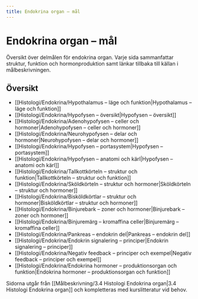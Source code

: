 ```yaml
---
title: Endokrina organ – mål
---
```


# Endokrina organ – mål

Översikt över delmålen för endokrina organ. Varje sida sammanfattar struktur, funktion och hormonproduktion samt länkar tillbaka till källan i målbeskrivningen.

## Översikt
- [[Histologi/Endokrina/Hypothalamus – läge och funktion|Hypothalamus – läge och funktion]]
- [[Histologi/Endokrina/Hypofysen – översikt|Hypofysen – översikt]]
- [[Histologi/Endokrina/Adenohypofysen – celler och hormoner|Adenohypofysen – celler och hormoner]]
- [[Histologi/Endokrina/Neurohypofysen – delar och hormoner|Neurohypofysen – delar och hormoner]]
- [[Histologi/Endokrina/Hypofysen – portasystem|Hypofysen – portasystem]]
- [[Histologi/Endokrina/Hypofysen – anatomi och kärl|Hypofysen – anatomi och kärl]]
- [[Histologi/Endokrina/Tallkottkörteln – struktur och funktion|Tallkottkörteln – struktur och funktion]]
- [[Histologi/Endokrina/Sköldkörteln – struktur och hormoner|Sköldkörteln – struktur och hormoner]]
- [[Histologi/Endokrina/Bisköldkörtlar – struktur och hormoner|Bisköldkörtlar – struktur och hormoner]]
- [[Histologi/Endokrina/Binjurebark – zoner och hormoner|Binjurebark – zoner och hormoner]]
- [[Histologi/Endokrina/Binjuremärg – kromaffina celler|Binjuremärg – kromaffina celler]]
- [[Histologi/Endokrina/Pankreas – endokrin del|Pankreas – endokrin del]]
- [[Histologi/Endokrina/Endokrin signalering – principer|Endokrin signalering – principer]]
- [[Histologi/Endokrina/Negativ feedback – principer och exempel|Negativ feedback – principer och exempel]]
- [[Histologi/Endokrina/Endokrina hormoner – produktionsorgan och funktion|Endokrina hormoner – produktionsorgan och funktion]]

Sidorna utgår från [[Målbeskrivning/3.4 Histologi Endokrina organ|3.4 Histologi Endokrina organ]] och kompletteras med kurslitteratur vid behov.
